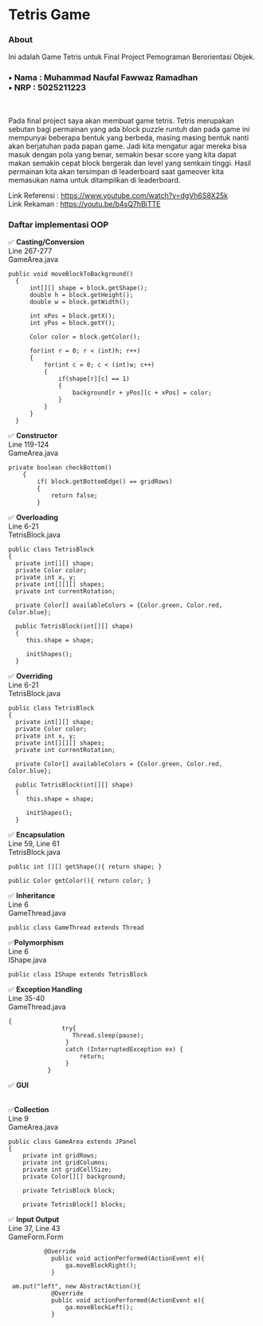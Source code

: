 <h1>Tetris Game</h1>

<h3> About </h3>
<p> Ini adalah Game Tetris untuk Final Project Pemograman Berorientasi Objek.</p>  

<h3>
• Nama : Muhammad Naufal Fawwaz Ramadhan<br>
• NRP : 5025211223<br>
</h3>
<br>
<p>  
Pada final project saya akan membuat game tetris. Tetris merupakan sebutan bagi permainan yang ada block puzzle runtuh dan pada game ini mempunyai beberapa bentuk yang berbeda, masing masing bentuk nanti akan berjatuhan pada papan game. Jadi kita mengatur agar mereka bisa masuk dengan pola yang benar, semakin besar score yang kita dapat makan semakin cepat block bergerak dan level yang semkain tinggi. Hasil permainan kita akan tersimpan di leaderboard saat gameover kita memasukan nama untuk ditampilkan di leaderboard.


Link Referensi : https://www.youtube.com/watch?v=dgVh6S8X25k<br>
Link Rekaman : https://youtu.be/b4sQ7hBiTTE<br>
  
<h3>Daftar implementasi OOP</h3>
</p>
✅ <b>Casting/Conversion</b><br>
    Line 267-277 <br>
    GameArea.java<br>
    
  ```
  public void moveBlockToBackground()
    {
        int[][] shape = block.getShape();
        double h = block.getHeight();
        double w = block.getWidth();
        
        int xPos = block.getX();
        int yPos = block.getY();
        
        Color color = block.getColor();
        
        for(int r = 0; r < (int)h; r++)
        {
            for(int c = 0; c < (int)w; c++)
            {
                if(shape[r][c] == 1)
                {
                    background[r + yPos][c + xPos] = color;
                }    
            }    
        }    
    }    
```

✅ <b>Constructor</b><br>
Line 119-124 <br> 
GameArea.java<br>

```
private boolean checkBottom()
    {
        if( block.getBottomEdge() == gridRows)
        {
            return false;
        }         
 ```
 
✅ <b>Overloading</b><br>
Line 6-21 <br>
TetrisBlock.java<br>

```
public class TetrisBlock 
{
  private int[][] shape;
  private Color color;
  private int x, y;
  private int[][][] shapes;
  private int currentRotation;
  
  private Color[] availableColors = {Color.green, Color.red, Color.blue};
  
  public TetrisBlock(int[][] shape)
  {
     this.shape = shape;
     
     initShapes();
  }  
```
  
✅ <b>Overriding</b><br>
Line 6-21<br> 
TetrisBlock.java<br>

```
public class TetrisBlock 
{
  private int[][] shape;
  private Color color;
  private int x, y;
  private int[][][] shapes;
  private int currentRotation;
  
  private Color[] availableColors = {Color.green, Color.red, Color.blue};
  
  public TetrisBlock(int[][] shape)
  {
     this.shape = shape;
     
     initShapes();
  }
```

✅ <b>Encapsulation</b><br>
Line 59, Line 61<br> 
TetrisBlock.java<br>

```
public int [][] getShape(){ return shape; }
```
```
public Color getColor(){ return color; }
```

✅ <b>Inheritance</b><br>
Line 6<br> 
GameThread.java<br>

```
public class GameThread extends Thread
```

✅<b>Polymorphism</b><br>
Line 6<br>
IShape.java<br>

```
public class IShape extends TetrisBlock
```

✅ <b>Exception Handling</b><br>
Line 35-40<br> 
GameThread.java<br>

```
{    
               try{
                  Thread.sleep(pause);
                }
                catch (InterruptedException ex) {
                    return;
                }
           }
```

✅ <b>GUI</b><br>
<br>
  
✅<b>Collection</b><br>
Line 9<br>
GameArea.java<br>

```
public class GameArea extends JPanel
{
    private int gridRows;
    private int gridColumns;
    private int gridCellSize;
    private Color[][] background;
    
    private TetrisBlock block;
    
    private TetrisBlock[] blocks;
```              

✅ <b>Input Output</b><br>
Line 37, Line 43<br>
GameForm.Form<br>

```
          @Override
            public void actionPerformed(ActionEvent e){
                ga.moveBlockRight();
            }         
```
```
 am.put("left", new AbstractAction(){
            @Override
            public void actionPerformed(ActionEvent e){
                ga.moveBlockLeft();
            }         
```

<p>
